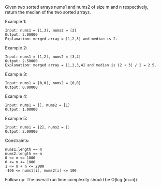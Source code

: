 Given two sorted arrays nums1 and nums2 of size m and n respectively, return the median of the two sorted arrays.

Example 1:

    Input: nums1 = [1,3], nums2 = [2]
    Output: 2.00000
    Explanation: merged array = [1,2,3] and median is 2.
Example 2:

    Input: nums1 = [1,2], nums2 = [3,4]
    Output: 2.50000
    Explanation: merged array = [1,2,3,4] and median is (2 + 3) / 2 = 2.5.
Example 3:

    Input: nums1 = [0,0], nums2 = [0,0]
    Output: 0.00000
Example 4:

    Input: nums1 = [], nums2 = [1]
    Output: 1.00000
Example 5:

    Input: nums1 = [2], nums2 = []
    Output: 2.00000
 

Constraints:

    nums1.length == m
    nums2.length == n
    0 <= m <= 1000
    0 <= n <= 1000
    1 <= m + n <= 2000
    -106 <= nums1[i], nums2[i] <= 106
 

Follow up: The overall run time complexity should be O(log (m+n)).
